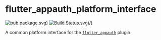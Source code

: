 # flutter_appauth_platform_interface

[![pub package](https://img.shields.io/pub/v/flutter_appauth_platform_interface).svg)](https://pub.dartlang.org/packages/flutter_appauth_platform_interface)
[![Build Status](https://api.cirrus-ci.com/github/MaikuB/flutter_appauth_platform_interface).svg)](https://cirrus-ci.com/github/MaikuB/flutter_appauth_platform_interface)/)

A common platform interface for the [`flutter_appauth`](https://pub.dev/packages/flutter_appauth) plugin.